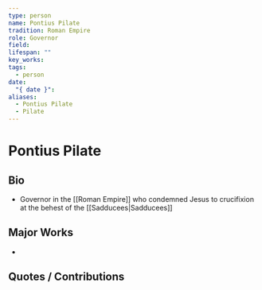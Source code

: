 ```yaml
---
type: person
name: Pontius Pilate
tradition: Roman Empire
role: Governor
field: 
lifespan: ""
key_works: 
tags:
  - person
date:
  "{ date }": 
aliases:
  - Pontius Pilate
  - Pilate
---
```


# Pontius Pilate

## Bio
- Governor in the [[Roman Empire]] who condemned Jesus to crucifixion at the behest of the [[Sadducees|Sadducees]]

## Major Works

- 

## Quotes / Contributions

> 

